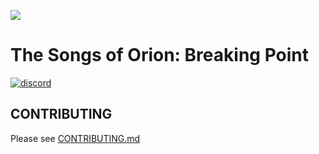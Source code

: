 ![](https://cdn.discordapp.com/attachments/265411250341543936/269612274765791242/eris_128.png)
# The Songs of Orion: Breaking Point


[![discord](https://discord.com/api/guilds/874074881275363458/widget.png)](https://discord.gg/Qda6mvgU)




## CONTRIBUTING

Please see [CONTRIBUTING.md](CONTRIBUTING.md)
